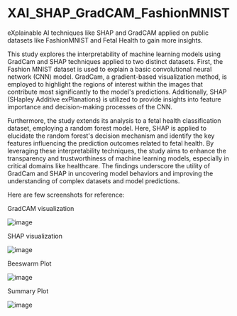 # XAI_SHAP_GradCAM_FashionMNIST
eXplainable AI techniques like SHAP and GradCAM applied on public datasets like FashionMNIST and Fetal Health to gain more insights.


This study explores the interpretability of machine learning models using GradCam and SHAP techniques applied to two distinct datasets. First, the Fashion MNIST dataset is used to explain a basic convolutional neural network (CNN) model. GradCam, a gradient-based visualization method, is employed to highlight the regions of interest within the images that contribute most significantly to the model's predictions. Additionally, SHAP (SHapley Additive exPlanations) is utilized to provide insights into feature importance and decision-making processes of the CNN.

Furthermore, the study extends its analysis to a fetal health classification dataset, employing a random forest model. Here, SHAP is applied to elucidate the random forest's decision mechanism and identify the key features influencing the prediction outcomes related to fetal health. By leveraging these interpretability techniques, the study aims to enhance the transparency and trustworthiness of machine learning models, especially in critical domains like healthcare. The findings underscore the utility of GradCam and SHAP in uncovering model behaviors and improving the understanding of complex datasets and model predictions.


Here are few screenshots for reference:

GradCAM visualization

![image](https://github.com/Dhanush-Mohan/XAI_SHAP_GradCAM_FashionMNIST/assets/115526861/56da4736-0d63-4ed4-8708-6358a78fe383)

SHAP visualization

![image](https://github.com/Dhanush-Mohan/XAI_SHAP_GradCAM_FashionMNIST/assets/115526861/9c37cfd6-1ba4-416f-8bba-2b572275e3b1)

Beeswarm Plot

![image](https://github.com/Dhanush-Mohan/XAI_SHAP_GradCAM_FashionMNIST/assets/115526861/588e1a38-7b62-4900-81cb-f44cbb735575)

Summary Plot

![image](https://github.com/Dhanush-Mohan/XAI_SHAP_GradCAM_FashionMNIST/assets/115526861/f0bd1ffa-e455-4573-a82c-1cec8e4a5a05)
